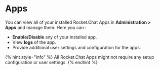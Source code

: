 # Apps

You can view all of your installed Rocket.Chat Apps in **Administration &gt; Apps** and manage them. Here you can :

* **Enable/Disable** any of your installed app.
* View **logs** of the app.
* Provide additional user settings and configuration for the apps.

{% hint style="info" %}
All Rocket.Chat Apps might not require any setup configuration or user settings.
{% endhint %}

